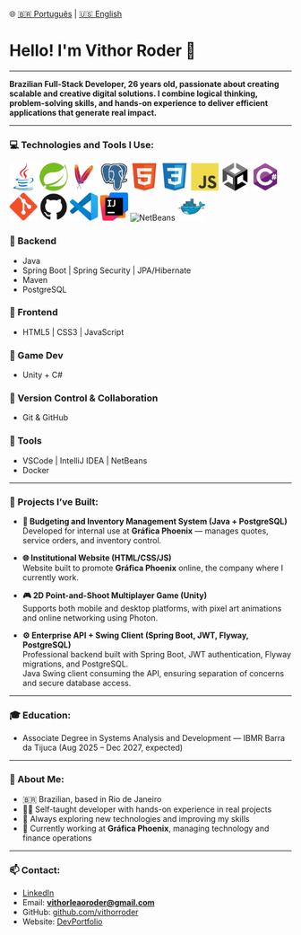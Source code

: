 🌐 [🇧🇷 Português](./README.pt.md) | [🇺🇸 English](./README.md)

# Hello! I'm Vithor Roder 👋

---

**Brazilian Full-Stack Developer, 26 years old, passionate about creating scalable and creative digital solutions. I combine logical thinking, problem-solving skills, and hands-on experience to deliver efficient applications that generate real impact.**


---

### 💻 Technologies and Tools I Use:

<p align="left">
  <img src="https://raw.githubusercontent.com/devicons/devicon/master/icons/java/java-original.svg" alt="Java" width="50" height="50"/>
  <img src="https://raw.githubusercontent.com/devicons/devicon/master/icons/spring/spring-original.svg" alt="Spring" width="50" height="50"/>
  <img src="https://raw.githubusercontent.com/devicons/devicon/master/icons/maven/maven-original.svg" alt="Maven" width="50" height="50"/>
  <img src="https://raw.githubusercontent.com/devicons/devicon/master/icons/postgresql/postgresql-original.svg" alt="PostgreSQL" width="50" height="50"/>
  <img src="https://raw.githubusercontent.com/devicons/devicon/master/icons/html5/html5-original.svg" alt="HTML5" width="50" height="50"/>
  <img src="https://raw.githubusercontent.com/devicons/devicon/master/icons/css3/css3-original.svg" alt="CSS3" width="50" height="50"/>
  <img src="https://raw.githubusercontent.com/devicons/devicon/master/icons/javascript/javascript-original.svg" alt="JavaScript" width="50" height="50"/>
  <img src="https://raw.githubusercontent.com/devicons/devicon/master/icons/unity/unity-original.svg" alt="Unity" width="50" height="50"/>
  <img src="https://raw.githubusercontent.com/devicons/devicon/master/icons/csharp/csharp-original.svg" alt="C#" width="50" height="50"/>
  <img src="https://raw.githubusercontent.com/devicons/devicon/master/icons/git/git-original.svg" alt="Git" width="50" height="50"/>
  <img src="https://raw.githubusercontent.com/devicons/devicon/master/icons/github/github-original.svg" alt="GitHub" width="50" height="50"/>
  <img src="https://raw.githubusercontent.com/devicons/devicon/master/icons/vscode/vscode-original.svg" alt="VSCode" width="50" height="50"/>
  <img src="https://raw.githubusercontent.com/devicons/devicon/master/icons/intellij/intellij-original.svg" alt="IntelliJ" width="50" height="50"/>
  <img src="https://upload.wikimedia.org/wikipedia/commons/9/98/Apache_NetBeans_Logo.svg" alt="NetBeans" width="50" height="50"/>
  <img src="https://raw.githubusercontent.com/devicons/devicon/master/icons/docker/docker-original.svg" alt="Docker" width="50" height="50"/>
</p>

### 🔹 Backend  
- Java  
- Spring Boot | Spring Security | JPA/Hibernate  
- Maven  
- PostgreSQL  

### 🔹 Frontend  
- HTML5 | CSS3 | JavaScript  

### 🔹 Game Dev  
- Unity + C#  

### 🔹 Version Control & Collaboration  
- Git & GitHub  

### 🔹 Tools  
- VSCode | IntelliJ IDEA | NetBeans  
- Docker  

---

### 📌 Projects I’ve Built:

- **🔧 Budgeting and Inventory Management System (Java + PostgreSQL)**  
  Developed for internal use at **Gráfica Phoenix** — manages quotes, service orders, and inventory control.

- **🌐 Institutional Website (HTML/CSS/JS)**  
  Website built to promote **Gráfica Phoenix** online, the company where I currently work.

- **🎮 2D Point-and-Shoot Multiplayer Game (Unity)**  
  Supports both mobile and desktop platforms, with pixel art animations and online networking using Photon.

- **⚙️ Enterprise API + Swing Client (Spring Boot, JWT, Flyway, PostgreSQL)**  
  Professional backend built with Spring Boot, JWT authentication, Flyway migrations, and PostgreSQL.  
  Java Swing client consuming the API, ensuring separation of concerns and secure database access.

---

### 🎓 Education:

- Associate Degree in Systems Analysis and Development — IBMR Barra da Tijuca (Aug 2025 – Dec 2027, expected)  

---

### 📍 About Me:

- 🇧🇷 Brazilian, based in Rio de Janeiro  
- 👨‍💻 Self-taught developer with hands-on experience in real projects  
- 🧩 Always exploring new technologies and improving my skills  
- 🧾 Currently working at **Gráfica Phoenix**, managing technology and finance operations  

---

### 📫 Contact:

- [LinkedIn](https://www.linkedin.com/in/vithor-roder-1700a217a/)  
- Email: **vithorleaoroder@gmail.com**  
- GitHub: [github.com/vithorroder](https://github.com/VithorRoder)  
- Website: [DevPortfolio](https://vithoroderdev.vercel.app/)  
